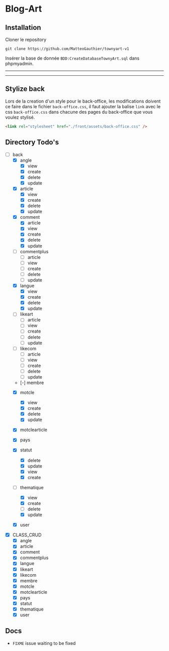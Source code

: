 # Blog-Art


## Installation

Cloner le repository
```
git clone https://github.com/MatteoGauthier/townyart-v1
```

Insérer la base de donnée `BDD:CreateDatabaseTownyArt.sql` dans phpmyadmin.

---
---
## Stylize back

Lors de la creation d'un style pour le back-office, les modifications doivent ce faire dans le fichier `back-office.css`, il faut ajouter la balise `link` avec le css `back-office.css` dans chacune des pages du back-office que vous voulez stylisé.

```html
<link rel="stylesheet" href="./front/assets/back-office.css" />
```

## Directory Todo's

- [ ] back
  - [x] angle
    - [X] view
    - [X] create
    - [X] delete
    - [x] update
  - [x] article
    - [x] view
    - [x] create
    - [x] delete
    - [x] update
  - [x] comment
    - [x] article
    - [x] view
    - [x] create
    - [x] delete
    - [x] update
  - [ ] commentplus
    - [ ] article
    - [ ] view
    - [ ] create
    - [ ] delete
    - [ ] update
  - [x] langue
    - [x] view
    - [x] create
    - [x] delete
    - [x] update
  - [ ] likeart
    - [ ] article
    - [ ] view
    - [ ] create
    - [ ] delete
    - [ ] update
  - [ ] likecom
    - [ ] article
    - [ ] view
    - [ ] create
    - [ ] delete
    - [ ] update
  - [-] membre
  - [x] motcle
    - [x] view
    - [x] create
    - [x] delete
    - [x] update
  - [x] motclearticle
  - [x] pays
  - [x] statut
    - [x] delete
    - [x] update
    - [x] view
    - [x] create
  - [ ] thematique
    - [x] view
    - [x] create
    - [ ] delete
    - [x] update
  - [x] user

  
  
  
  

  

- [x] CLASS_CRUD
  - [x] angle
  - [x] article
  - [x] comment
  - [x] commentplus
  - [x] langue
  - [x] likeart
  - [x] likecom
  - [x] membre
  - [x] motcle
  - [x] motclearticle
  - [x] pays
  - [x] statut
  - [x] thematique
  - [x] user

## Docs

- `FIXME` issue waiting to be fixed
